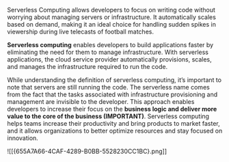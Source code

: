 Serverless Computing allows developers to focus on writing code without worrying about managing servers or infrastructure. It automatically scales based on demand, making it an ideal choice for handling sudden spikes in viewership during live telecasts of football matches.

**Serverless computing** enables developers to build applications faster by eliminating the need for them to manage infrastructure. With serverless applications, the cloud service provider automatically provisions, scales, and manages the infrastructure required to run the code.

  
While understanding the definition of serverless computing, it’s important to note that servers are still running the code. The serverless name comes from the fact that the tasks associated with infrastructure provisioning and management are invisible to the developer. This approach enables developers to increase their focus on the **business logic and deliver more value to the core of the business (IMPORTANT)**. Serverless computing helps teams increase their productivity and bring products to market faster, and it allows organizations to better optimize resources and stay focused on innovation.

![[{655A7A66-4CAF-4289-B0BB-5528230CC1BC}.png]]